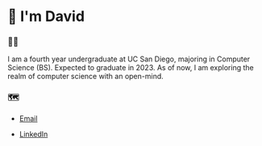 # :wave: I'm David 

### :technologist:

I am a fourth year undergraduate at UC San Diego, majoring in 
Computer Science (BS). Expected to graduate in 2023. As of now, I am exploring 
the realm of computer science with an open-mind.

### :world_map:

* [Email](mailto:davidjeong0628@gmail.com)

* [LinkedIn](https://www.linkedin.com/in/david-jeong-b85488192/)
